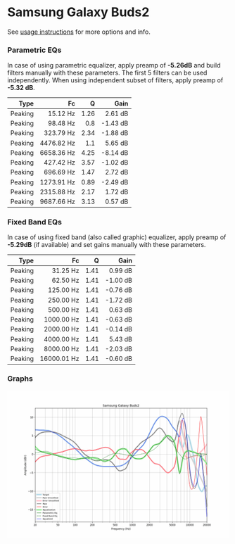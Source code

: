 # Samsung Galaxy Buds2
See [usage instructions](https://github.com/jaakkopasanen/AutoEq#usage) for more options and info.

### Parametric EQs
In case of using parametric equalizer, apply preamp of **-5.26dB** and build filters manually
with these parameters. The first 5 filters can be used independently.
When using independent subset of filters, apply preamp of **-5.32 dB**.

| Type    | Fc         |    Q | Gain     |
|--------:|-----------:|-----:|---------:|
| Peaking | 15.12 Hz   | 1.26 | 2.61 dB  |
| Peaking | 98.48 Hz   | 0.8  | -1.43 dB |
| Peaking | 323.79 Hz  | 2.34 | -1.88 dB |
| Peaking | 4476.82 Hz | 1.1  | 5.65 dB  |
| Peaking | 6658.36 Hz | 4.25 | -8.14 dB |
| Peaking | 427.42 Hz  | 3.57 | -1.02 dB |
| Peaking | 696.69 Hz  | 1.47 | 2.72 dB  |
| Peaking | 1273.91 Hz | 0.89 | -2.49 dB |
| Peaking | 2315.88 Hz | 2.17 | 1.72 dB  |
| Peaking | 9687.66 Hz | 3.13 | 0.57 dB  |

### Fixed Band EQs
In case of using fixed band (also called graphic) equalizer, apply preamp of **-5.29dB**
(if available) and set gains manually with these parameters.

| Type    | Fc          |    Q | Gain     |
|--------:|------------:|-----:|---------:|
| Peaking | 31.25 Hz    | 1.41 | 0.99 dB  |
| Peaking | 62.50 Hz    | 1.41 | -1.00 dB |
| Peaking | 125.00 Hz   | 1.41 | -0.76 dB |
| Peaking | 250.00 Hz   | 1.41 | -1.72 dB |
| Peaking | 500.00 Hz   | 1.41 | 0.63 dB  |
| Peaking | 1000.00 Hz  | 1.41 | -0.63 dB |
| Peaking | 2000.00 Hz  | 1.41 | -0.14 dB |
| Peaking | 4000.00 Hz  | 1.41 | 5.43 dB  |
| Peaking | 8000.00 Hz  | 1.41 | -2.03 dB |
| Peaking | 16000.01 Hz | 1.41 | -0.60 dB |

### Graphs
![](./Samsung%20Galaxy%20Buds2.png)